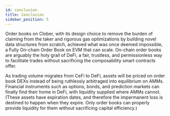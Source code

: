 ```yaml
---
id: conclusion
title: Conclusion
sidebar_position: 5
---
```


Order books on Clober, with its design choice to remove the burden of claiming from the taker and rigorous gas optimizations by building novel data structures from scratch, achieved what was once deemed impossible, a Fully On-chain Order Book on EVM that can scale. On-chain order books are arguably the holy grail of DeFi, a fair, trustless, and permissionless way to facilitate trades without sacrificing the composability smart contracts offer.

As trading volume migrates from CeFi to DeFi, assets will be priced on order book DEXs instead of being ruthlessly arbitraged into equilibrium on AMMs. Financial instruments such as options, bonds, and prediction markets can finally find their home in DeFi, with liquidity supplied where AMMs cannot. (These assets have expiration dates, and therefore the impermanent loss is destined to happen when they expire. Only order books can properly provide liquidity for them without sacrificing capital efficiency.)
